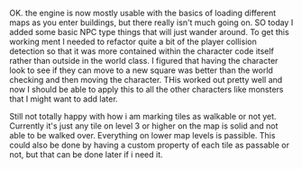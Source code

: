 OK. the engine is now mostly usable with the basics of loading different maps as you enter buildings, but there really isn't much going on. SO today I added some basic NPC type things that will just wander around. To get this working ment I needed to refactor quite a bit of the player collision detection so that it was more contained within the character code itself rather than outside in the world class. I figured that having the character look to see if they can move to a new square was better than the world checking and then moving the character. THis worked out pretty well and now I should be able to apply this to all the other characters like monsters that I might want to add later. 

Still not totally happy with how i am marking tiles as walkable or not yet. Currently it's just any tile on level 3 or higher on the map is solid and not able to be walked over. Everything on lower map levels is passible. This could also be done by having a custom property of each tile as passable or not, but that can be done later if i need it.


